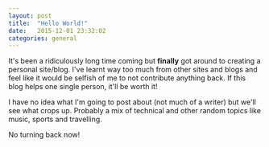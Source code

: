```yaml
---
layout: post
title:  "Hello World!"
date:   2015-12-01 23:32:02
categories: general
---
```

It's been a ridiculously long time coming but **finally** got around to creating a personal site/blog. I've learnt way too much from other sites and blogs and feel like it would be selfish of me to not contribute anything back. If this blog helps one single person, it'll be worth it! 

I have no idea what I'm going to post about (not much of a writer) but we'll see what crops up. Probably a mix of technical and other random topics like music, sports and travelling. 

No turning back now!
